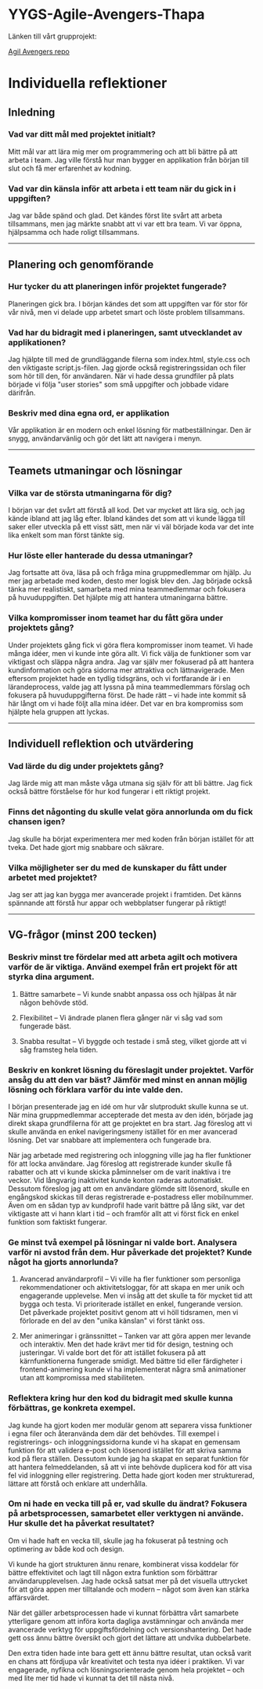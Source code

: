 # YYGS-Agile-Avengers-Thapa
Länken till vårt grupprojekt: 

[Agil Avengers repo](https://github.com/Felicia-V03/Agile-Avengers-grupp.git)

# Individuella reflektioner

## Inledning

### Vad var ditt mål med projektet initialt?

Mitt mål var att lära mig mer om programmering och att bli bättre på att arbeta i team. Jag ville förstå hur man bygger en applikation från början till slut och få mer erfarenhet av kodning.

### Vad var din känsla inför att arbeta i ett team när du gick in i uppgiften?

Jag var både spänd och glad. Det kändes först lite svårt att arbeta tillsammans, men jag märkte snabbt att vi var ett bra team. Vi var öppna, hjälpsamma och hade roligt tillsammans.
________________________________________


## Planering och genomförande

### Hur tycker du att planeringen inför projektet fungerade?

Planeringen gick bra. I början kändes det som att uppgiften var för stor för vår nivå, men vi delade upp arbetet smart och löste problem tillsammans.

### Vad har du bidragit med i planeringen, samt utvecklandet av applikationen?

Jag hjälpte till med de grundläggande filerna som index.html, style.css och den viktigaste script.js-filen. Jag gjorde också registreringssidan och filer som hör till den, för användaren. När vi hade dessa grundfiler på plats började vi följa "user stories" som små uppgifter och jobbade vidare därifrån.

### Beskriv med dina egna ord, er applikation

Vår applikation är en modern och enkel lösning för matbeställningar. Den är snygg, användarvänlig och gör det lätt att navigera i menyn.
________________________________________

## Teamets utmaningar och lösningar

### Vilka var de största utmaningarna för dig?

I början var det svårt att förstå all kod. Det var mycket att lära sig, och jag kände ibland att jag låg efter. Ibland kändes det som att vi kunde lägga till saker eller utveckla på ett visst sätt, men när vi väl började koda var det inte lika enkelt som man först tänkte sig.

### Hur löste eller hanterade du dessa utmaningar?

Jag fortsatte att öva, läsa på och fråga mina gruppmedlemmar om hjälp. Ju mer jag arbetade med koden, desto mer logisk blev den. Jag började också tänka mer realistiskt, samarbeta med mina teammedlemmar och fokusera på huvuduppgiften. Det hjälpte mig att hantera utmaningarna bättre.

### Vilka kompromisser inom teamet har du fått göra under projektets gång?

Under projektets gång fick vi göra flera kompromisser inom teamet. Vi hade många idéer, men vi kunde inte göra allt. Vi fick välja de funktioner som var viktigast och släppa några andra. Jag var själv mer fokuserad på att hantera kundinformation och göra sidorna mer attraktiva och lättnavigerade. Men eftersom projektet hade en tydlig tidsgräns, och vi fortfarande är i en lärandeprocess, valde jag att lyssna på mina teammedlemmars förslag och fokusera på huvuduppgifterna först. De hade rätt – vi hade inte kommit så här långt om vi hade följt alla mina idéer. Det var en bra kompromiss som hjälpte hela gruppen att lyckas.
________________________________________

## Individuell reflektion och utvärdering

### Vad lärde du dig under projektets gång?

Jag lärde mig att man måste våga utmana sig själv för att bli bättre. Jag fick också bättre förståelse för hur kod fungerar i ett riktigt projekt.

### Finns det någonting du skulle velat göra annorlunda om du fick chansen igen?

Jag skulle ha börjat experimentera mer med koden från början istället för att tveka. Det hade gjort mig snabbare och säkrare.

### Vilka möjligheter ser du med de kunskaper du fått under arbetet med projektet?

Jag ser att jag kan bygga mer avancerade projekt i framtiden. Det känns spännande att förstå hur appar och webbplatser fungerar på riktigt!
________________________________________
## VG-frågor (minst 200 tecken)

### Beskriv minst tre fördelar med att arbeta agilt och motivera varför de är viktiga. Använd exempel från ert projekt för att styrka dina argument.

1.	Bättre samarbete – Vi kunde snabbt anpassa oss och hjälpas åt när någon behövde stöd.
	
2.	Flexibilitet – Vi ändrade planen flera gånger när vi såg vad som fungerade bäst.
	
3.	Snabba resultat – Vi byggde och testade i små steg, vilket gjorde att vi såg framsteg hela tiden.

		
### Beskriv en konkret lösning du föreslagit under projektet. Varför ansåg du att den var bäst? Jämför med minst en annan möjlig lösning och förklara varför du inte valde den.

I början presenterade jag en idé om hur vår slutprodukt skulle kunna se ut. När mina gruppmedlemmar accepterade det mesta av den idén, började jag direkt skapa grundfilerna för att ge projektet en bra start.
Jag föreslog att vi skulle använda en enkel navigeringsmeny istället för en mer avancerad lösning. Det var snabbare att implementera och fungerade bra.

När jag arbetade med registrering och inloggning ville jag ha fler funktioner för att locka användare. Jag föreslog att registrerade kunder skulle få rabatter och att vi kunde skicka påminnelser om de varit inaktiva i tre veckor. Vid långvarig inaktivitet kunde konton raderas automatiskt. Dessutom föreslog jag att om en användare glömde sitt lösenord, skulle en engångskod skickas till deras registrerade e-postadress eller mobilnummer.  Även om en sådan typ av kundprofil hade varit bättre på lång sikt, var det viktigaste att vi hann klart i tid – och framför allt att vi först fick en enkel funktion som faktiskt fungerar.

### Ge minst två exempel på lösningar ni valde bort. Analysera varför ni avstod från dem. Hur påverkade det projektet? Kunde något ha gjorts annorlunda?

1.	Avancerad användarprofil – Vi ville ha fler funktioner som personliga rekommendationer och aktivitetsloggar, för att skapa en mer unik och engagerande upplevelse. Men vi insåg att det skulle ta för mycket tid att bygga och testa. Vi prioriterade istället en enkel, fungerande version. Det påverkade projektet positivt genom att vi höll tidsramen, men vi förlorade en del av den "unika känslan" vi först tänkt oss.
	
2.	Mer animeringar i gränssnittet – Tanken var att göra appen mer levande och interaktiv. Men det hade krävt mer tid för design, testning och justeringar. Vi valde bort det för att istället fokusera på att kärnfunktionerna fungerade smidigt. Med bättre tid eller färdigheter i frontend-animering kunde vi ha implementerat några små animationer utan att kompromissa med stabiliteten.

### Reflektera kring hur den kod du bidragit med skulle kunna förbättras, ge konkreta exempel.

Jag kunde ha gjort koden mer modulär genom att separera vissa funktioner i egna filer och återanvända dem där det behövdes. Till exempel i registrerings- och inloggningssidorna kunde vi ha skapat en gemensam funktion för att validera e-post och lösenord istället för att skriva samma kod på flera ställen. Dessutom kunde jag ha skapat en separat funktion för att hantera felmeddelanden, så att vi inte behövde duplicera kod för att visa fel vid inloggning eller registrering. Detta hade gjort koden mer strukturerad, lättare att förstå och enklare att underhålla.

### Om ni hade en vecka till på er, vad skulle du ändrat? Fokusera på arbetsprocessen, samarbetet eller verktygen ni använde. Hur skulle det ha påverkat resultatet?

Om vi hade haft en vecka till, skulle jag ha fokuserat på testning och optimering av både kod och design.

Vi kunde ha gjort strukturen ännu renare, kombinerat vissa koddelar för bättre effektivitet och lagt till någon extra funktion som förbättrar användarupplevelsen. Jag hade också satsat mer på det visuella uttrycket för att göra appen mer tilltalande och modern – något som även kan stärka affärsvärdet.

När det gäller arbetsprocessen hade vi kunnat förbättra vårt samarbete ytterligare genom att införa korta dagliga avstämningar och använda mer avancerade verktyg för uppgiftsfördelning och versionshantering. Det hade gett oss ännu bättre översikt och gjort det lättare att undvika dubbelarbete.

Den extra tiden hade inte bara gett ett ännu bättre resultat, utan också varit en chans att fördjupa vår kreativitet och testa nya idéer i praktiken. Vi var engagerade, nyfikna och lösningsorienterade genom hela projektet – och med lite mer tid hade vi kunnat ta det till nästa nivå.


